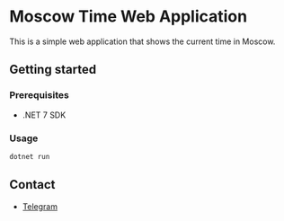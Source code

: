 # Moscow Time Web Application

This is a simple web application that shows the current time in Moscow.

## Getting started

### Prerequisites

- .NET 7 SDK

### Usage

```bash
dotnet run
```

## Contact

- [Telegram](https://t.me/majorro228)
